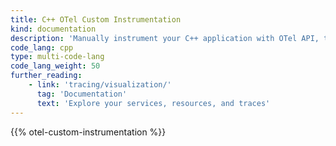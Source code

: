 ```yaml
---
title: C++ OTel Custom Instrumentation
kind: documentation
description: 'Manually instrument your C++ application with OTel API, to send custom traces to Datadog.'
code_lang: cpp
type: multi-code-lang
code_lang_weight: 50
further_reading:
    - link: 'tracing/visualization/'
      tag: 'Documentation'
      text: 'Explore your services, resources, and traces'
---
```


{{% otel-custom-instrumentation %}}
